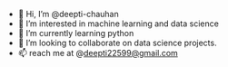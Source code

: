 - 👋 Hi, I’m @deepti-chauhan
- 👀 I’m interested in machine learning and data science
- 🌱 I’m currently learning python 
- 💞️ I’m looking to collaborate on data science projects.
- 📫 reach me at @deepti22599@gmail.com

<!---
deepti-chauhan/deepti-chauhan is a ✨ special ✨ repository because its `README.md` (this file) appears on your GitHub profile.
You can click the Preview link to take a look at your changes.
--->
